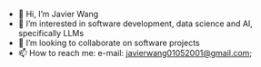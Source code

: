 - 👋 Hi, I’m Javier Wang
- 👀 I’m interested in software development, data science and AI, specifically LLMs
- 💞️ I’m looking to collaborate on software projects
- 📫 How to reach me: e-mail: javierwang01052001@gmail.com;

<!---
Acervans/Acervans is a ✨ special ✨ repository because its `README.md` (this file) appears on your GitHub profile.
You can click the Preview link to take a look at your changes.
--->
